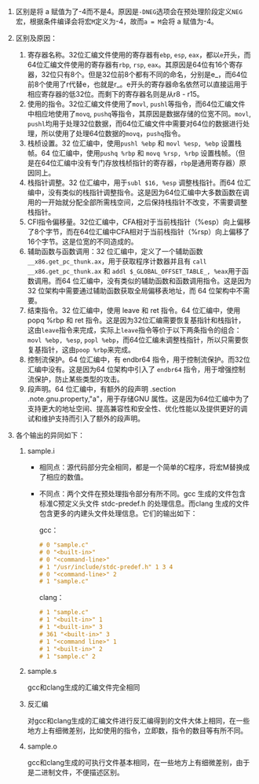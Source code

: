 1. 区别是将 a 赋值为了-4而不是4。原因是`-DNEG`选项会在预处理阶段定义`NEG`宏，根据条件编译会将宏`M`定义为-4，故而`a = M`会将 a 赋值为-4。

2. 区别及原因：
   1. 寄存器名称。32位汇编文件使用的寄存器有`ebp`, `esp`, `eax`，都以`e`开头，而64位汇编文件使用的寄存器有`rbp`, `rsp`, `eax`。其原因是64位有16个寄存器，32位只有8个。但是32位前8个都有不同的命名，分别是e_，而64位前8个使用了r代替e，也就是r_。e开头的寄存器命名依然可以直接运用于相应寄存器的低32位。而剩下的寄存器名则是从r8 - r15。
   2. 使用的指令。32位汇编文件使用了`movl`, `pushl`等指令，而64位汇编文件中相应地使用了`movq`, `pushq`等指令，其原因是数据存储的位宽不同。`movl`, `pushl`均用于处理32位数据，而64位汇编文件中需要对64位的数据进行处理，所以使用了处理64位数据的`movq`，`pushq`指令。
   3. 栈桢设置。32 位汇编中，使用`pushl %ebp` 和 `movl %esp, %ebp` 设置栈帧。64 位汇编中，使用`pushq %rbp` 和 `movq %rsp, %rbp` 设置栈帧。（但是在64位汇编中没有专门存放栈桢指针的寄存器，`rbp`是通用寄存器）原因同上。
   4. 栈指针调整。32 位汇编中，用于`subl $16, %esp` 调整栈指针。而64 位汇编中，没有类似的栈指针调整指令。这是因为64位汇编中大多数函数在调用的一开始就分配全部所需栈空间，之后保持栈指针不改变，不需要调整栈指针。
   5. CFI指令偏移量。32位汇编中，CFA相对于当前栈指针（%esp）向上偏移了8个字节，而在64位汇编中CFA相对于当前栈指针（%rsp）向上偏移了16个字节。这是位宽的不同造成的。
   6. 辅助函数与函数调用：32 位汇编中，定义了一个辅助函数 `__x86.get_pc_thunk.ax`，用于获取程序计数器并且有 `call __x86.get_pc_thunk.ax` 和 `addl $_GLOBAL_OFFSET_TABLE_, %eax`用于函数调用。而64 位汇编中，没有类似的辅助函数和函数调用指令。这是因为32 位架构中需要通过辅助函数获取全局偏移表地址，而 64 位架构中不需要。
   7. 结束指令。32 位汇编中，使用 leave 和 ret 指令。64 位汇编中，使用 popq %rbp 和 ret 指令。这是因为32位汇编需要恢复基指针和栈指针，这由`leave`指令来完成，实际上`leave`指令等价于以下两条指令的组合：`movl %ebp, %esp`, `popl %ebp`，而64位汇编未调整栈指针，所以只需要恢复基指针，这由`poop %rbp`来完成。
   8. 控制流保护。64 位汇编中，有 endbr64 指令，用于控制流保护。而32位汇编中没有。这是因为64 位架构中引入了 `endbr64` 指令，用于增强控制流保护，防止某些类型的攻击。
   9. 段声明。64 位汇编中，有额外的段声明 .section .note.gnu.property,"a"，用于存储GNU 属性。这是因为64位汇编中为了支持更大的地址空间、提高兼容性和安全性、优化性能以及提供更好的调试和维护支持而引入了额外的段声明。

3. 各个输出的异同如下：
   1. sample.i
      * 相同点：源代码部分完全相同，都是一个简单的C程序，将宏M替换成了相应的数值。
   
      * 不同点：两个文件在预处理指令部分有所不同。gcc 生成的文件包含标准C预定义头文件 stdc-predef.h 的处理信息。而clang 生成的文件包含更多的内建头文件处理信息。它们的输出如下：
   
        gcc：
   
        ```c
        # 0 "sample.c"
        # 0 "<built-in>"
        # 0 "<command-line>"
        # 1 "/usr/include/stdc-predef.h" 1 3 4
        # 0 "<command-line>" 2
        # 1 "sample.c"
        ```
   
        clang：
   
        ```c
        # 1 "sample.c"
        # 1 "<built-in>" 1
        # 1 "<built-in>" 3
        # 361 "<built-in>" 3
        # 1 "<command line>" 1
        # 1 "<built-in>" 2
        # 1 "sample.c" 2
        ```
   
   2. sample.s
   
      gcc和clang生成的汇编文件完全相同
   
   3. 反汇编
   
      对gcc和clang生成的汇编文件进行反汇编得到的文件大体上相同，在一些地方上有细微差别，比如使用的指令，立即数，指令的数目等有所不同。
   
   4. sample.o
   
      gcc和clang生成的可执行文件基本相同，在一些地方上有细微差别，由于是二进制文件，不便描述区别。
   
   
